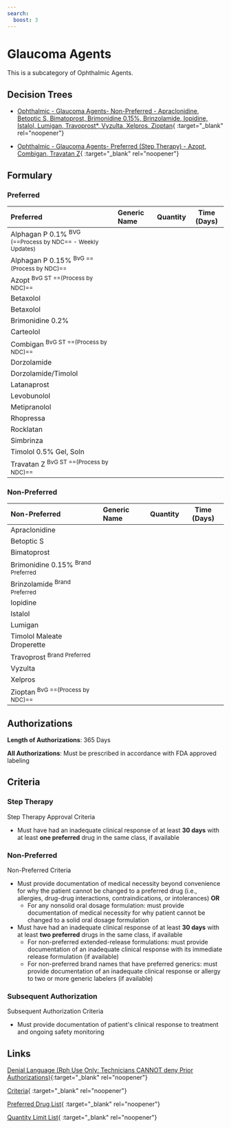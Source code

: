 ```yaml
---
search:
  boost: 3
---
```


# Glaucoma Agents

This is a subcategory of Ophthalmic Agents.

## Decision Trees

- [Ophthalmic - Glaucoma Agents- Non-Preferred - Apraclonidine, Betoptic S, Bimatoprost, Brimonidine 0.15%, Brinzolamide, Iopidine, Istalol, Lumigan, Travoprost*, Vyzulta, Xelpros, Zioptan](https://forms.office.com/Pages/ResponsePage.aspx?id=nPhjxpvvj0G9PUHkbAzgaN9UYz8EqmlIs3_TYn4TbXBURFlFT0ZNMUxFV0tITEdERjYxOFMxTExZSCQlQCN0PWcu){ :target="_blank" rel="noopener"}

- [Ophthalmic - Glaucoma Agents- Preferred (Step Therapy) - Azopt, Combigan, Travatan Z](https://forms.office.com/Pages/ResponsePage.aspx?id=nPhjxpvvj0G9PUHkbAzgaN9UYz8EqmlIs3_TYn4TbXBUQkJQSzVNNjBIU0tXN1NTNTFaNDFYM0k1NyQlQCN0PWcu){ :target="_blank" rel="noopener"}

## Formulary

### Preferred

| Preferred                                                            | Generic Name | Quantity | Time (Days) |
|:---------------------------------------------------------------------|:-------------|:--------:|:-----------:|
| Alphagan P 0.1% <sup>BVG (==Process by NDC== - Weekly Updates)</sup> |              |          |             |
| Alphagan P 0.15% <sup>BvG ==(Process by NDC)==</sup>                 |              |          |             |
| Azopt <sup>BvG ST ==(Process by NDC)==</sup>                         |              |          |             |
| Betaxolol                                                            |              |          |             |
| Betaxolol                                                            |              |          |             |
| Brimonidine 0.2%                                                     |              |          |             |
| Carteolol                                                            |              |          |             |
| Combigan <sup>BvG ST ==(Process by NDC)==</sup>                      |              |          |             |
| Dorzolamide                                                          |              |          |             |
| Dorzolamide/Timolol                                                  |              |          |             |
| Latanaprost                                                          |              |          |             |
| Levobunolol                                                          |              |          |             |
| Metipranolol                                                         |              |          |             |
| Rhopressa                                                            |              |          |             |
| Rocklatan                                                            |              |          |             |
| Simbrinza                                                            |              |          |             |
| Timolol 0.5% Gel, Soln                                               |              |          |             |
| Travatan Z <sup>BvG ST ==(Process by NDC)==</sup>                    |              |          |             |

### Non-Preferred

| Non-Preferred                                                                                         | Generic Name | Quantity | Time (Days) |
|:------------------------------------------------------------------------------------------------------|:-------------|:--------:|:-----------:|
| Apraclonidine                                                                                         |              |          |             |
| Betoptic S                                                                                            |              |          |             |
| Bimatoprost                                                                                           |              |          |             |
| <span title = "Brand Preferred: Alphagan P 0.15%">Brimonidine 0.15%</span> <sup>Brand Preferred</sup> |              |          |             |
| <span title = "Brand Preferred: Azopt">Brinzolamide</span> <sup>Brand Preferred</sup>                 |              |          |             |
| Iopidine                                                                                              |              |          |             |
| Istalol                                                                                               |              |          |             |
| Lumigan                                                                                               |              |          |             |
| Timolol Maleate Droperette                                                                            |              |          |             |
| <span title = "Brand Preferred: Travatan Z">Travoprost</span> <sup>Brand Preferred</sup>              |              |          |             |
| Vyzulta                                                                                               |              |          |             |
| Xelpros                                                                                               |              |          |             |
| Zioptan <sup>BvG ==(Process by NDC)==</sup>                                                           |              |          |             |

## Authorizations

**Length of Authorizations**: 365 Days

**All Authorizations**: Must be prescribed in accordance with FDA approved labeling

## Criteria

### Step Therapy

Step Therapy Approval Criteria

- Must have had an inadequate clinical response of at least **30 days** with at least **one preferred** drug in the same class, if available

### Non-Preferred

Non-Preferred Criteria

- Must provide documentation of medical necessity beyond convenience for why the patient cannot be changed to a preferred drug (i.e., allergies, drug-drug interactions, contraindications, or intolerances) **OR**
    - For any nonsolid oral dosage formulation: must provide documentation of medical necessity for why patient cannot be changed to a solid oral dosage formulation
- Must have had an inadequate clinical response of at least **30 days** with at least **two preferred** drugs in the same class, if available
    - For non-preferred extended-release formulations: must provide documentation of an inadequate clinical response with its immediate release formulation (if available)
    - For non-preferred brand names that have preferred generics: must provide documentation of an inadequate clinical response or allergy to two or more generic labelers (if available)

### Subsequent Authorization

Subsequent Authorization Criteria

- Must provide documentation of patient's clinical response to treatment and ongoing safety monitoring

## Links

[Denial Language (Rph Use Only: Technicians CANNOT deny Prior Authorizations)](https://mygainwell-my.sharepoint.com.mcas.ms/:w:/r/personal/rachel_carpenter_gainwelltechnologies_com/_layouts/15/Doc.aspx?sourcedoc=%7BCD777F63-7F18-4713-8D6A-B043BEE631F5%7D&file=Denial%20Language%20Updated%2009112023.docx&action=embedview&mobileredirect=true&wdStartOn=85&cid=f4472ece-6d4f-4694-b0c5-c150a2f53fea){:target="_blank" rel="noopener"} 

[Criteria](https://spbm.medicaid.ohio.gov/SPDocumentLibrary/DocumentLibrary/UPDL/UPDL%20criteria%20effective%2001.01.2024.pdf#page=92){ :target="_blank" rel="noopener"}

[Preferred Drug List](https://spbm.medicaid.ohio.gov/SPDocumentLibrary/DocumentLibrary/UPDL/UPDL%20effective%2001.01.2024.pdf#page=29){ :target="_blank" rel="noopener"}

[Quantity Limit List](https://spbm.medicaid.ohio.gov/SPDocumentLibrary/DocumentLibrary/UPDL/Quantity%20Limits.pdf){ :target="_blank" rel="noopener"}

